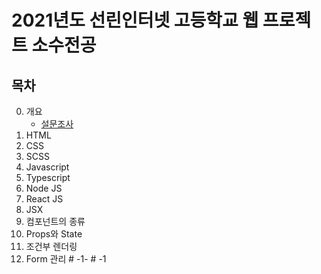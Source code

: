 # 2021년도 선린인터넷 고등학교 웹 프로젝트 소수전공

## 목차

0. 개요
   - [설문조사](https://forms.gle/K8pzQoi6f4SU9ag67)
1. HTML
2. CSS
3. SCSS
4. Javascript
5. Typescript
6. Node JS
7. React JS
8. JSX
9. 컴포넌트의 종류
10. Props와 State
11. 조건부 렌더링
12. Form 관리
#   - 1 -  
 #   - 1  
 